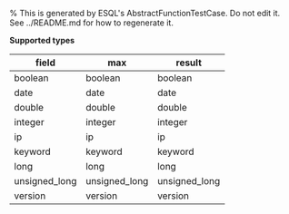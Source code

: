 % This is generated by ESQL's AbstractFunctionTestCase. Do not edit it. See ../README.md for how to regenerate it.

**Supported types**

| field | max | result |
| --- | --- | --- |
| boolean | boolean | boolean |
| date | date | date |
| double | double | double |
| integer | integer | integer |
| ip | ip | ip |
| keyword | keyword | keyword |
| long | long | long |
| unsigned_long | unsigned_long | unsigned_long |
| version | version | version |

